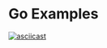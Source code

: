 # Go Examples

[![asciicast](https://asciinema.org/a/ykCJrD95fKMDSydIPZMioC5L1.svg)](https://asciinema.org/a/ykCJrD95fKMDSydIPZMioC5L1?theme=solarized-dark&&autoplay=true&&preload=true&&loop=true)
